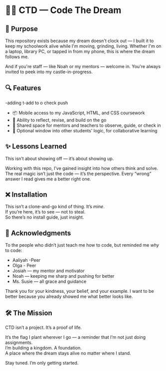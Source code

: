 # 🧙‍♂️ CTD — Code The Dream

## 🏰 Purpose

This repository exists because my dream doesn't clock out — I built it to keep my schoolwork alive while I'm moving, grinding, living. Whether I'm on a laptop, library PC, or tapped in from my phone, this is where the dream follows me.

And if you're staff — like Noah or my mentors — welcome in. You're always invited to peek into my castle-in-progress.

## 🔍 Features

-adding t-add to o check push

- 📦 Mobile access to my JavaScript, HTML, and CSS coursework
- 🔄 Ability to reflect, revise, and build on the go
- 🤝 Shared space for mentors and teachers to observe, guide, or check in
- 🧠 Optional window into other students' logic, for collaborative learning

## ✨ Lessons Learned

This isn’t about showing off — it’s about showing up.

Working with this repo, I’ve gained insight into how others think and solve. The real magic isn’t just the code — it’s the perspective. Every “wrong” answer I read gives me a better right one.

## ❌ Installation

This isn’t a clone-and-go kind of thing. It’s *mine*.  
If you’re here, it’s to see — not to steal.  
So there’s no install guide, just insight.

## 🙏 Acknowledgments

To the people who didn’t just teach me how to code, but reminded me *why* to code:

- Aaliyah -Peer
- Olga - Peer
- Josiah — my mentor and motivator  
- Noah — keeping me sharp and pushing for better  
- Ms. Susie — all grace and guidance

Thank you for your kindness, your belief, and your example. I want to be better because you already showed me what better looks like.

## 🛠️ The Mission

CTD isn’t a project. It’s a proof of life.

It’s the flag I plant wherever I go — a reminder that I’m not just doing assignments.  
I’m building a kingdom. A foundation.  
A place where the dream stays alive no matter where I stand.

Stay tuned. I’m only getting started.
